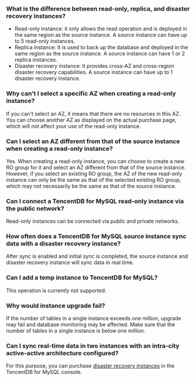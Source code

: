 ### What is the difference between read-only, replica, and disaster recovery instances?
- Read-only instance: it only allows the read operation and is deployed in the same region as the source instance. A source instance can have up to 5 read-only instances.
- Replica instance: It is used to back up the database and deployed in the same region as the source instance. A source instance can have 1 or 2 replica instances.
- Disaster recovery instance: It provides cross-AZ and cross-region disaster recovery capabilities. A source instance can have up to 1 disaster recovery instance.

### Why can't I select a specific AZ when creating a read-only instance?
If you can't select an AZ, it means that there are no resources in this AZ. You can choose another AZ as displayed on the actual purchase page, which will not affect your use of the read-only instance.

### Can I select an AZ different from that of the source instance when creating a read-only instance?
Yes. When creating a read-only instance, you can choose to create a new RO group for it and select an AZ different from that of the source instance. However, if you select an existing RO group, the AZ of the new read-only instance can only be the same as that of the selected existing RO group, which may not necessarily be the same as that of the source instance.

### Can I connect a TencentDB for MySQL read-only instance via the public network?
Read-only instances can be connected via public and private networks.

### How often does a TencentDB for MySQL source instance sync data with a disaster recovery instance?
After sync is enabled and initial sync is completed, the source instance and disaster recovery instance will sync data in real time.

### Can I add a temp instance to TencentDB for MySQL?
This operation is currently not supported.

### Why would instance upgrade fail?
If the number of tables in a single instance exceeds one million, upgrade may fail and database monitoring may be affected. Make sure that the number of tables in a single instance is below one million.

### Can I sync real-time data in two instances with an intra-city active-active architecture configured?
For this purpose, you can purchase [disaster recovery instances](https://www.tencentcloud.com/document/product/236/7272) in the TencentDB for MySQL console.
